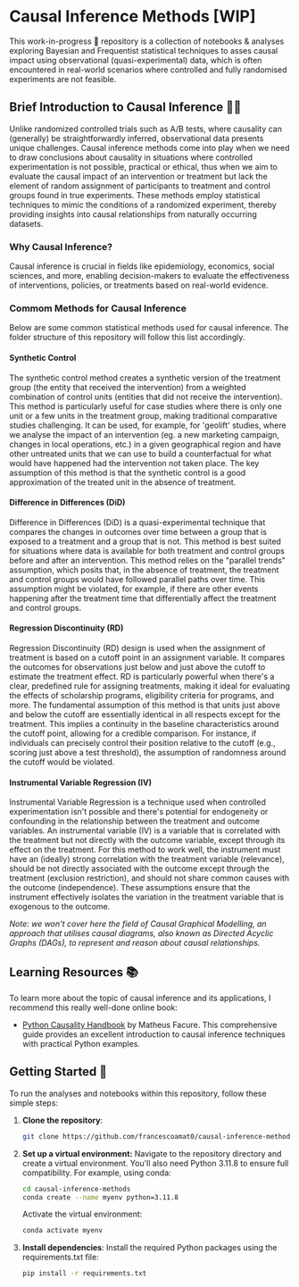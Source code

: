 # Causal Inference Methods [WIP]

This work-in-progress 🚧 repository is a collection of notebooks & analyses exploring Bayesian and Frequentist statistical techniques to asses causal impact using observational (quasi-experimental) data, which is often encountered in real-world scenarios where controlled and fully randomised experiments are not feasible.

## Brief Introduction to Causal Inference 🧑‍🏫

Unlike randomized controlled trials such as A/B tests, where causality can (generally) be straightforwardly inferred, observational data presents unique challenges. Causal inference methods come into play when we need to draw conclusions about causality in situations where controlled experimentation is not possible, practical or ethical, thus when we aim to evaluate the causal impact of an intervention or treatment but lack the element of random assignment of participants to treatment and control groups found in true experiments. These methods employ statistical techniques to mimic the conditions of a randomized experiment, thereby providing insights into causal relationships from naturally occurring datasets.

### Why Causal Inference?
Causal inference is crucial in fields like epidemiology, economics, social sciences, and more, enabling decision-makers to evaluate the effectiveness of interventions, policies, or treatments based on real-world evidence.

### Commom Methods for Causal Inference
Below are some common statistical methods used for causal inference. The folder structure of this repository will follow this list accordingly.

#### Synthetic Control

The synthetic control method creates a synthetic version of the treatment group (the entity that received the intervention) from a weighted combination of control units (entities that did not receive the intervention). This method is particularly useful for case studies where there is only one unit or a few units in the treatment group, making traditional comparative studies challenging. It can be used, for example, for 'geolift' studies, where we analyse the impact of an intervention (eg. a new marketing campaign, changes in local operations, etc.) in a given geographical region and have other untreated units that we can use to build a counterfactual for what would have happened had the intervention not taken place. 
The key assumption of this method is that the synthetic control is a good approximation of the treated unit in the absence of treatment. 

#### Difference in Differences (DiD)

Difference in Differences (DiD) is a quasi-experimental technique that compares the changes in outcomes over time between a group that is exposed to a treatment and a group that is not. This method is best suited for situations where data is available for both treatment and control groups before and after an intervention. 
This method relies on the "parallel trends" assumption, which posits that, in the absence of treatment, the treatment and control groups would have followed parallel paths over time. This assumption might be violated, for example, if there are other events happening after the treatment time that differentially affect the treatment and control groups.

#### Regression Discontinuity (RD)

Regression Discontinuity (RD) design is used when the assignment of treatment is based on a cutoff point in an assignment variable. It compares the outcomes for observations just below and just above the cutoff to estimate the treatment effect. RD is particularly powerful when there's a clear, predefined rule for assigning treatments, making it ideal for evaluating the effects of scholarship programs, eligibility criteria for programs, and more. 
The fundamental assumption of this method is that units just above and below the cutoff are essentially identical in all respects except for the treatment. This implies a continuity in the baseline characteristics around the cutoff point, allowing for a credible comparison. For instance, if individuals can precisely control their position relative to the cutoff (e.g., scoring just above a test threshold), the assumption of randomness around the cutoff would be violated.

#### Instrumental Variable Regression (IV)

Instrumental Variable Regression is a technique used when controlled experimentation isn't possible and there's potential for endogeneity or confounding in the relationship between the treatment and outcome variables. An instrumental variable (IV) is a variable that is correlated with the treatment but not directly with the outcome variable, except through its effect on the treatment.
For this method to work well, the instrument must have an (ideally) strong correlation with the treatment variable (relevance), should be not directly associated with the outcome except through the treatment (exclusion restriction), and should not share common causes with the outcome (independence). These assumptions ensure that the instrument effectively isolates the variation in the treatment variable that is exogenous to the outcome.

_Note: we won't cover here the field of Causal Graphical Modelling, an approach that utilises causal diagrams, also known as Directed Acyclic Graphs (DAGs), to represent and reason about causal relationships._

## Learning Resources 📚

To learn more about the topic of causal inference and its applications, I recommend this really well-done online book:
- [Python Causality Handbook](https://matheusfacure.github.io/python-causality-handbook/landing-page.html) by Matheus Facure. This comprehensive guide provides an excellent introduction to causal inference techniques with practical Python examples.

## Getting Started 🚀

To run the analyses and notebooks within this repository, follow these simple steps:

1. **Clone the repository**:
   ```bash
   git clone https://github.com/francescoamat0/causal-inference-methods.git
   ```

2. **Set up a virtual environment:**
Navigate to the repository directory and create a virtual environment. You'll also need Python 3.11.8 to ensure full compatibility. For example, using conda:

    ```bash
    cd causal-inference-methods
    conda create --name myenv python=3.11.8
    ```

    Activate the virtual environment:
    ```bash
    conda activate myenv
    ```

3. **Install dependencies**:
    Install the required Python packages using the requirements.txt file:

    ```bash
    pip install -r requirements.txt
    ```